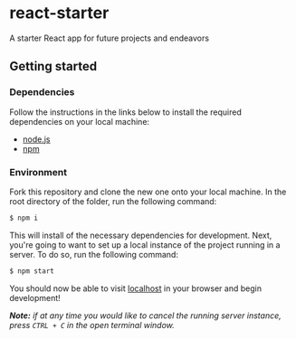 # react-starter

A starter React app for future projects and endeavors

## Getting started

### Dependencies

Follow the instructions in the links below to install the required dependencies on your local machine:

- [node.js](https://nodejs.org/en/download/)
- [npm](https://www.npmjs.com/get-npm)

### Environment

Fork this repository and clone the new one onto your local machine. In the root directory of the folder, run the following command:

```sh
$ npm i
```

This will install of the necessary dependencies for development. Next, you're going to want to set up a local instance of the project running in a server. To do so, run the following command:

```sh
$ npm start
```

You should now be able to visit [localhost](http://localhost:3000) in your browser and begin development!

_**Note:** if at any time you would like to cancel the running server instance, press `CTRL + C` in the open terminal window._
